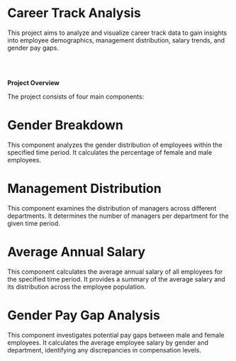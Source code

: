 # Career Track Analysis

This project aims to analyze and visualize career track data to gain insights into employee demographics, management distribution, salary trends, and gender pay gaps.


<br/>
<br/>

**Project Overview**

The project consists of four main components:

# Gender Breakdown

This component analyzes the gender distribution of employees within the specified time period. It calculates the percentage of female and male employees.

# Management Distribution

This component examines the distribution of managers across different departments. It determines the number of managers per department for the given time period.

# Average Annual Salary

This component calculates the average annual salary of all employees for the specified time period. It provides a summary of the average salary and its distribution across the employee population.

# Gender Pay Gap Analysis

This component investigates potential pay gaps between male and female employees. It calculates the average employee salary by gender and department, identifying any discrepancies in compensation levels.
